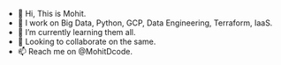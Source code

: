 - 👋 Hi, This is Mohit.
- 👀 I work on Big Data, Python, GCP, Data Engineering, Terraform, IaaS.
- 🌱 I’m currently learning them all.
- 💞️ Looking to collaborate on the same.
- 📫 Reach me on @MohitDcode.

<!---
MohitDcode/MohitDcode is a ✨ special ✨ repository because its `README.md` (this file) appears on your GitHub profile.
You can click the Preview link to take a look at your changes.
--->
